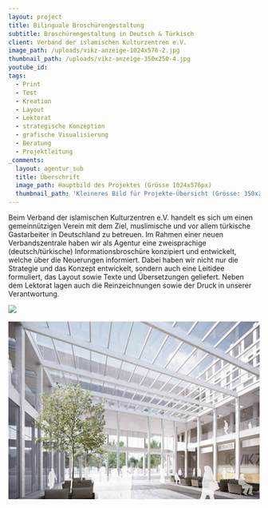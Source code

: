 ```yaml
---
layout: project
title: Bilinguale Broschürengestaltung
subtitle: Broschürengestaltung in Deutsch & Türkisch
client: Verband der islamischen Kulturzentren e.V.
image_path: /uploads/vikz-anzeige-1024x576-2.jpg
thumbnail_path: /uploads/vikz-anzeige-350x250-4.jpg
youtube_id:
tags:
  - Print
  - Test
  - Kreation
  - Layout
  - Lektorat
  - strategische Konzeption
  - grafische Visualisierung
  - Beratung
  - Projektleitung
_comments:
  layout: agentur_sub
  title: Überschrift
  image_path: Hauptbild des Projektes (Grösse 1024x576px)
  thumbnail_path: 'Kleineres Bild für Projekte-Übersicht (Grösse: 350x250px)'
---
```


Beim Verband der islamischen Kulturzentren e.V. handelt es sich um einen gemeinn&uuml;tzigen Verein mit dem Ziel, muslimische und vor allem t&uuml;rkische Gastarbeiter in Deutschland zu betreuen. Im Rahmen einer neuen Verbandszentrale haben wir als Agentur eine zweisprachige (deutsch/t&uuml;rkische) Informationsbrosch&uuml;re konzipiert und entwickelt, welche &uuml;ber die Neuerungen informiert. Dabei haben wir nicht nur die Strategie und das Konzept entwickelt, sondern auch eine Leitidee formuliert, das Layout sowie Texte und &Uuml;bersetzungen geliefert. Neben dem Lektorat lagen auch die Reinzeichnungen sowie der Druck in unserer Verantwortung.

![](/uploads/vikz-broschüre-1024x724-2.jpg)

![](/uploads/vikz-bild-1024x724-3.jpg)